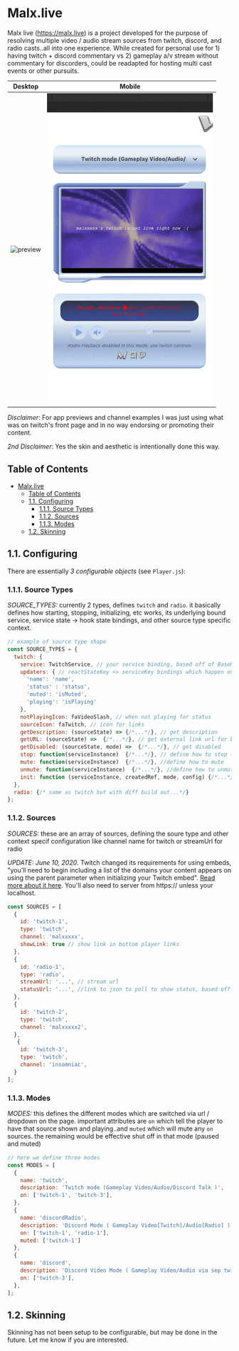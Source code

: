 # Malx.live
Malx live (https://malx.live) is a project developed for the purpose of resolving multiple video / audio stream sources from twitch, discord, and radio casts..all into one experience. While created for personal use for 1) having twitch + discord commentary vs 2) gameplay a/v stream without commentary for discorders, could be readapted for hosting multi cast events or other pursuits.

Desktop                         |  Mobile
:------------------------------:|:-------------------------:
![preview](assets/preview.gif)  |  ![mobile-preview](assets/preview-mobile.gif)


_Disclaimer_: For app previews and channel examples I was just using what was on twitch's front page and in no way endorsing or promoting their content.

_2nd Disclaimer_: Yes the skin and aesthetic is intentionally done this way. 

## Table of Contents
<!-- TOC -->

- [Malx.live](#malxlive)
  - [Table of Contents](#table-of-contents)
  - [1.1. Configuring](#11-configuring)
    - [1.1.1. Source Types](#111-source-types)
    - [1.1.2. Sources](#112-sources)
    - [1.1.3. Modes](#113-modes)
  - [1.2. Skinning](#12-skinning)

<!-- /TOC -->

## 1.1. Configuring
There are essentially *3 configurable objects* (see `Player.js`):

### 1.1.1. Source Types

*SOURCE_TYPES:* currently 2 types, defines `twitch` and `radio`. it basically defines how starting, stopping, initializing, etc works, its underlying bound service, service state -> hook state bindings, and other source type specific context.

```js
// example of source type shape 
const SOURCE_TYPES = {
  twitch: {
    service: TwitchService, // your service binding, based off of BaseMediaService
    updaters: { // reactStateKey <> serviceKey bindings which happen on your service changes)
      'name': 'name',
      'status' : 'status',
      'muted': 'isMuted',
      'playing': 'isPlaying'
    },
    notPlayingIcon: faVideoSlash, // when not playing for status
    sourceIcon: faTwitch, // icon for links
    getDescription: (sourceState) => {/*...*/}, // get description
    getURL: (sourceState) =>  {/*...*/}, // get external link url for bottom player links
    getDisabled: (sourceState, mode) =>  {/*...*/}, // get disabled
    stop: function(serviceInstance)  {/*...*/}, // define how to stop (pause)
    mute: function(serviceInstance)  {/*...*/}, //define how to mute 
    unmute: function(serviceInstance)  {/*...*/}, //define how to unmute 
    init: function (serviceInstance, createdRef, mode, config) {/*...*/}, //define how to init (refs, polling, setup) 
  },  
  radio: {/* same as twitch but with diff build out...*/}
};
```


### 1.1.2. Sources

*SOURCES:* these are an array of sources, defining the soure type and other context specif configuration like channel name for twitch or streamUrl for radio

*UPDATE: June 10, 2020*. Twitch changed its requirements for using embeds, "you’ll need to begin including a list of the domains your content appears on using the parent parameter when initializing your Twitch embed". [Read more about it here](https://discuss.dev.twitch.tv/t/twitch-embedded-player-updates-in-2020/23956). You'll also need to server from https:// unless your localhost.

```js
const SOURCES = [
  {
    id: 'twitch-1',
    type: 'twitch',
    channel: 'malxxxxx',
    showLink: true // show link in bottom player links
  },
  {
    id: 'radio-1',
    type: 'radio',
    streamUrl: '...', // stream url
    statusUrl: '...', //link to json to poll to show status, based off of cloudrad.io's status json api
  },
  {
    id: 'twitch-2',
    type: 'twitch',
    channel: 'malxxxxx2',
  },
   {
    id: 'twitch-3',
    type: 'twitch',
    channel: 'insomniac',
  }
];
```

### 1.1.3. Modes

*MODES:* this defines the different modes which are switched via url / dropdown on the page. important attributes are `on` which tell the player to have that source shown and playing..and `muted` which will mute any `on` sources. the remaining would be effective shut off in that mode (paused and muted)

```js
// here we define three modes
const MODES = [
  {
    name: 'twitch',
    description: 'Twitch mode (Gameplay Video/Audio/Discord Talk )',
    on: ['twitch-1', 'twitch-3'],
  },
  {
    name: 'discordRadio',
    description: 'Discord Mode ( Gameplay Video[Twitch]/Audio[Radio] )',
    on: ['twitch-1', 'radio-1'],
    muted: ['twitch-1']
  },
  {
    name: 'discord',
    description: 'Discord Video Mode ( Gameplay Video/Audio via sep twitch )',
    on: ['twitch-3'],
  },
];

```

## 1.2. Skinning

Skinning has not been setup to be configurable, but may be done in the future. Let me know if you are interested.